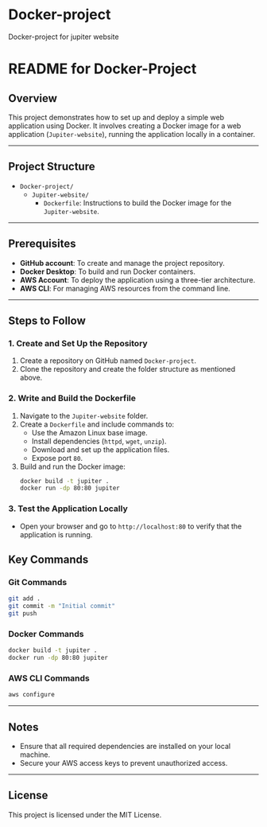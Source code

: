 # Docker-project
Docker-project for jupiter website
# README for Docker-Project

## Overview

This project demonstrates how to set up and deploy a simple web application using Docker. It involves creating a Docker image for a web application (`Jupiter-website`), running the application locally in a container.

---

## Project Structure

- `Docker-project/`
  - `Jupiter-website/`
    - `Dockerfile`: Instructions to build the Docker image for the `Jupiter-website`.

---

## Prerequisites

- **GitHub account**: To create and manage the project repository.
- **Docker Desktop**: To build and run Docker containers.
- **AWS Account**: To deploy the application using a three-tier architecture.
- **AWS CLI**: For managing AWS resources from the command line.

---

## Steps to Follow

### 1. Create and Set Up the Repository
1. Create a repository on GitHub named `Docker-project`.
2. Clone the repository and create the folder structure as mentioned above.

### 2. Write and Build the Dockerfile
1. Navigate to the `Jupiter-website` folder.
2. Create a `Dockerfile` and include commands to:
   - Use the Amazon Linux base image.
   - Install dependencies (`httpd`, `wget`, `unzip`).
   - Download and set up the application files.
   - Expose port `80`.
3. Build and run the Docker image:
   ```bash
   docker build -t jupiter .
   docker run -dp 80:80 jupiter
   ```

### 3. Test the Application Locally
- Open your browser and go to `http://localhost:80` to verify that the application is running.


## Key Commands

### Git Commands
```bash
git add .
git commit -m "Initial commit"
git push
```

### Docker Commands
```bash
docker build -t jupiter .
docker run -dp 80:80 jupiter
```

### AWS CLI Commands
```bash
aws configure
```

---

## Notes
- Ensure that all required dependencies are installed on your local machine.
- Secure your AWS access keys to prevent unauthorized access.

---

## License
This project is licensed under the MIT License.
